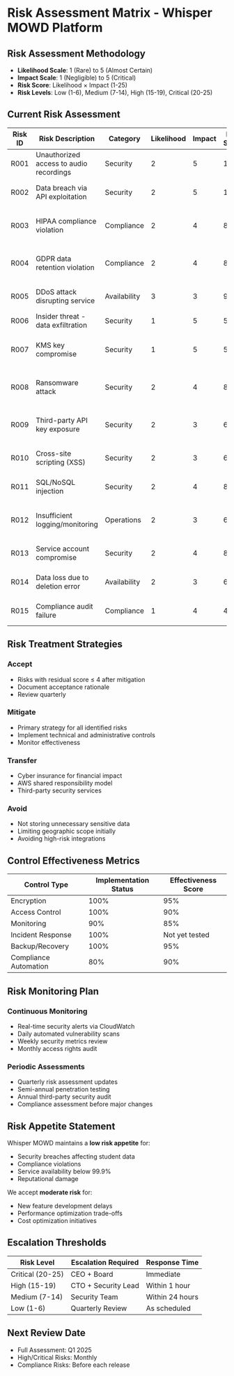 # Risk Assessment Matrix - Whisper MOWD Platform

## Risk Assessment Methodology
- **Likelihood Scale**: 1 (Rare) to 5 (Almost Certain)
- **Impact Scale**: 1 (Negligible) to 5 (Critical)
- **Risk Score**: Likelihood × Impact (1-25)
- **Risk Levels**: Low (1-6), Medium (7-14), High (15-19), Critical (20-25)

## Current Risk Assessment

| Risk ID | Risk Description | Category | Likelihood | Impact | Risk Score | Risk Level | Mitigation Strategy | Residual Risk |
|---------|-----------------|----------|------------|---------|------------|------------|-------------------|---------------|
| R001 | Unauthorized access to audio recordings | Security | 2 | 5 | 10 | Medium | MFA, RBAC, encryption, audit logging | Low |
| R002 | Data breach via API exploitation | Security | 2 | 5 | 10 | Medium | API rate limiting, WAF, input validation | Low |
| R003 | HIPAA compliance violation | Compliance | 2 | 4 | 8 | Medium | Automated compliance checks, training | Low |
| R004 | GDPR data retention violation | Compliance | 2 | 4 | 8 | Medium | Automated lifecycle policies, monitoring | Low |
| R005 | DDoS attack disrupting service | Availability | 3 | 3 | 9 | Medium | CloudFront, AWS Shield, auto-scaling | Low |
| R006 | Insider threat - data exfiltration | Security | 1 | 5 | 5 | Low | Least privilege, audit logs, DLP | Low |
| R007 | KMS key compromise | Security | 1 | 5 | 5 | Low | Key rotation, access controls, monitoring | Low |
| R008 | Ransomware attack | Security | 2 | 4 | 8 | Medium | Immutable backups, network isolation | Low |
| R009 | Third-party API key exposure | Security | 2 | 3 | 6 | Low | Secrets Manager, rotation policies | Low |
| R010 | Cross-site scripting (XSS) | Security | 2 | 3 | 6 | Low | Input sanitization, CSP headers | Low |
| R011 | SQL/NoSQL injection | Security | 2 | 4 | 8 | Medium | Parameterized queries, input validation | Low |
| R012 | Insufficient logging/monitoring | Operations | 2 | 3 | 6 | Low | CloudTrail, custom metrics, alerting | Low |
| R013 | Service account compromise | Security | 2 | 4 | 8 | Medium | IAM policies, temporary credentials | Low |
| R014 | Data loss due to deletion error | Availability | 2 | 3 | 6 | Low | Versioning, soft deletes, backups | Low |
| R015 | Compliance audit failure | Compliance | 1 | 4 | 4 | Low | Documentation, evidence collection | Low |

## Risk Treatment Strategies

### Accept
- Risks with residual score ≤ 4 after mitigation
- Document acceptance rationale
- Review quarterly

### Mitigate
- Primary strategy for all identified risks
- Implement technical and administrative controls
- Monitor effectiveness

### Transfer
- Cyber insurance for financial impact
- AWS shared responsibility model
- Third-party security services

### Avoid
- Not storing unnecessary sensitive data
- Limiting geographic scope initially
- Avoiding high-risk integrations

## Control Effectiveness Metrics

| Control Type | Implementation Status | Effectiveness Score |
|--------------|---------------------|-------------------|
| Encryption | 100% | 95% |
| Access Control | 100% | 90% |
| Monitoring | 90% | 85% |
| Incident Response | 100% | Not yet tested |
| Backup/Recovery | 100% | 95% |
| Compliance Automation | 80% | 90% |

## Risk Monitoring Plan

### Continuous Monitoring
- Real-time security alerts via CloudWatch
- Daily automated vulnerability scans
- Weekly security metrics review
- Monthly access rights audit

### Periodic Assessments
- Quarterly risk assessment updates
- Semi-annual penetration testing
- Annual third-party security audit
- Compliance assessment before major changes

## Risk Appetite Statement
Whisper MOWD maintains a **low risk appetite** for:
- Security breaches affecting student data
- Compliance violations
- Service availability below 99.9%
- Reputational damage

We accept **moderate risk** for:
- New feature development delays
- Performance optimization trade-offs
- Cost optimization initiatives

## Escalation Thresholds

| Risk Level | Escalation Required | Response Time |
|------------|-------------------|---------------|
| Critical (20-25) | CEO + Board | Immediate |
| High (15-19) | CTO + Security Lead | Within 1 hour |
| Medium (7-14) | Security Team | Within 24 hours |
| Low (1-6) | Quarterly Review | As scheduled |

## Next Review Date
- Full Assessment: Q1 2025
- High/Critical Risks: Monthly
- Compliance Risks: Before each release